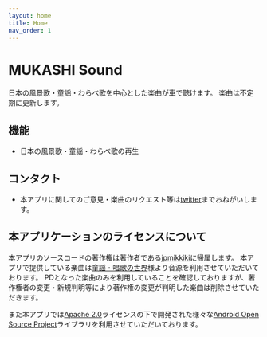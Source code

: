 ```yaml
---
layout: home
title: Home
nav_order: 1
---
```


# MUKASHI Sound
日本の風景歌・童謡・わらべ歌を中心とした楽曲が車で聴けます。
楽曲は不定期に更新します。

## 機能
 - 日本の風景歌・童謡・わらべ歌の再生

## コンタクト
 - 本アプリに関してのご意見・楽曲のリクエスト等は[twitter](https://twitter.com/jpmikkiki)までおねがいします。

## 本アプリケーションのライセンスについて
本アプリのソースコードの著作権は著作者である[jpmikkiki](https://twitter.com/jpmikkiki)に帰属します。
本アプリで提供している楽曲は[童謡・唱歌の世界](https://s-pst.info/douyou-syouka/)様より音源を利用させていただいております。
PDとなった楽曲のみを利用していることを確認しておりますが、著作権者の変更・新規判明等により著作権の変更が判明した楽曲は削除させていただきます。

また本アプリでは[Apache 2.0](https://www.apache.org/licenses/LICENSE-2.0)ライセンスの下で開発された様々な[Android Open Source Project](https://source.android.com/)ライブラリを利用させていただいております。